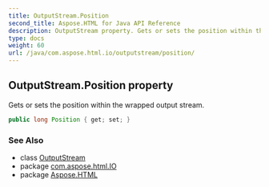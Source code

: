 ```yaml
---
title: OutputStream.Position
second_title: Aspose.HTML for Java API Reference
description: OutputStream property. Gets or sets the position within the wrapped output stream
type: docs
weight: 60
url: /java/com.aspose.html.io/outputstream/position/
---
```

## OutputStream.Position property

Gets or sets the position within the wrapped output stream.

```java
public long Position { get; set; }
```

### See Also

* class [OutputStream](../)
* package [com.aspose.html.IO](../../outputstream/)
* package [Aspose.HTML](../../../)
